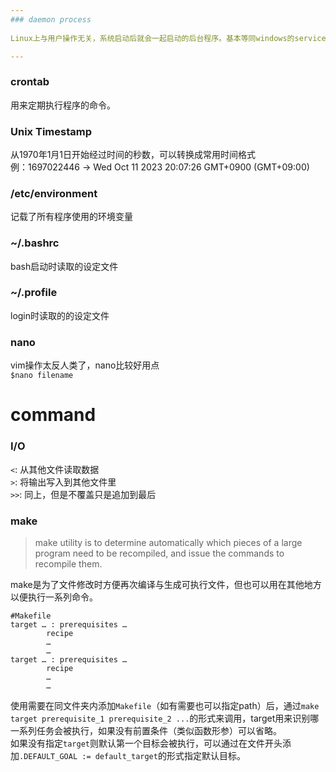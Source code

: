 ```yaml
---  
### daemon process  
  
Linux上与用户操作无关，系统启动后就会一起启动的后台程序。基本等同windows的service

---  
```


### crontab 
用来定期执行程序的命令。


### Unix Timestamp   
从1970年1月1日开始经过时间的秒数，可以转换成常用时间格式  
例：1697022446 → Wed Oct 11 2023 20:07:26 GMT+0900 (GMT+09:00)  

### /etc/environment
记载了所有程序使用的环境变量  

### ~/.bashrc
bash启动时读取的设定文件  

### ~/.profile
login时读取的的设定文件  

### nano
vim操作太反人类了，nano比较好用点  
`$nano filename`  

# command
### I/O
`<`: 从其他文件读取数据  
`>`: 将输出写入到其他文件里  
`>>`: 同上，但是不覆盖只是追加到最后  

### make
> make utility is to determine automatically which pieces of a large program need to be recompiled, and issue the commands to recompile them.

make是为了文件修改时方便再次编译与生成可执行文件，但也可以用在其他地方以便执行一系列命令。  
```make
#Makefile
target … : prerequisites …
        recipe
        …
        …
target … : prerequisites …
        recipe
        …
        …
```
使用需要在同文件夹内添加```Makefile```（如有需要也可以指定path）后，通过```make target prerequisite_1 prerequisite_2 ...```的形式来调用，target用来识别哪一系列任务会被执行，如果没有前置条件（类似函数形参）可以省略。  
如果没有指定```target```则默认第一个目标会被执行，可以通过在文件开头添加```.DEFAULT_GOAL := default_target```的形式指定默认目标。  
